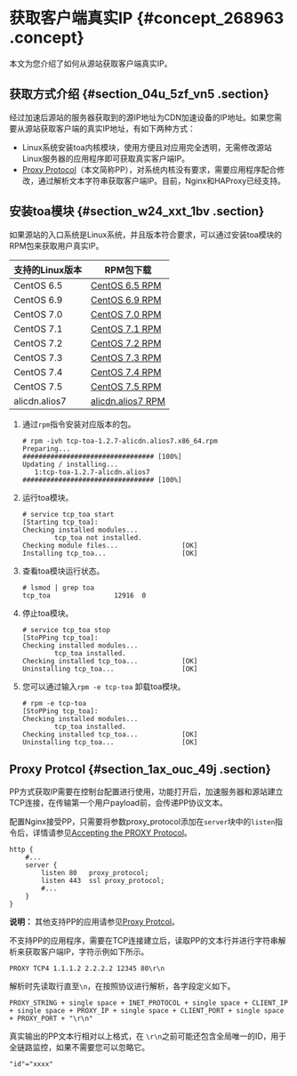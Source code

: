 # 获取客户端真实IP {#concept_268963 .concept}

本文为您介绍了如何从源站获取客户端真实IP。

## 获取方式介绍 {#section_04u_5zf_vn5 .section}

经过加速后源站的服务器获取到的源IP地址为CDN加速设备的IP地址。如果您需要从源站获取客户端的真实IP地址，有如下两种方式：

-   Linux系统安装toa内核模块，使用方便且对应用完全透明，无需修改源站Linux服务器的应用程序即可获取真实客户端IP。
-   [Proxy Protocol](https://www.haproxy.com/blog/haproxy/proxy-protocol/)（本文简称PP），对系统内核没有要求，需要应用程序配合修改，通过解析文本字符串获取客户端IP。目前，Nginx和HAProxy已经支持。

## 安装toa模块 {#section_w24_xxt_1bv .section}

如果源站的入口系统是Linux系统，并且版本符合要求，可以通过安装toa模块的RPM包来获取用户真实IP。

|支持的Linux版本|RPM包下载|
|----------|------|
|CentOS 6.5|[CentOS 6.5 RPM](http://docs-aliyun.cn-hangzhou.oss.aliyun-inc.com/assets/attach/69329/cn_zh/1558418534623/tcp-toa-1.2.7-CentOS.6.5.x86_64.rpm)|
|CentOS 6.9|[CentOS 6.9 RPM](http://docs-aliyun.cn-hangzhou.oss.aliyun-inc.com/assets/attach/69329/cn_zh/1558418580192/tcp-toa-1.2.7-CentOS.6.9.x86_64.rpm)|
|CentOS 7.0|[CentOS 7.0 RPM](http://docs-aliyun.cn-hangzhou.oss.aliyun-inc.com/assets/attach/69329/cn_zh/1558418616318/tcp-toa-1.2.7-CentOS.7.0.x86_64.rpm)|
|CentOS 7.1|[CentOS 7.1 RPM](http://docs-aliyun.cn-hangzhou.oss.aliyun-inc.com/assets/attach/69329/cn_zh/1558418631669/tcp-toa-1.2.7-CentOS.7.1.x86_64.rpm)|
|CentOS 7.2|[CentOS 7.2 RPM](http://docs-aliyun.cn-hangzhou.oss.aliyun-inc.com/assets/attach/69329/cn_zh/1558418643311/tcp-toa-1.2.7-CentOS.7.2.x86_64.rpm)|
|CentOS 7.3|[CentOS 7.3 RPM](http://docs-aliyun.cn-hangzhou.oss.aliyun-inc.com/assets/attach/69329/cn_zh/1558418662202/tcp-toa-1.2.7-CentOS.7.3.x86_64.rpm)|
|CentOS 7.4|[CentOS 7.4 RPM](http://docs-aliyun.cn-hangzhou.oss.aliyun-inc.com/assets/attach/69329/cn_zh/1558418692772/tcp-toa-1.2.7-CentOS.7.4.x86_64.rpm)|
|CentOS 7.5|[CentOS 7.5 RPM](http://docs-aliyun.cn-hangzhou.oss.aliyun-inc.com/assets/attach/69329/cn_zh/1558418707824/tcp-toa-1.2.7-CentOS.7.5.x86_64.rpm)|
|alicdn.alios7|[alicdn.alios7 RPM](http://docs-aliyun.cn-hangzhou.oss.aliyun-inc.com/assets/attach/69329/cn_zh/1558418725522/tcp-toa-1.2.7-alicdn.alios7.x86_64.rpm)|

1.  通过`rpm`指令安装对应版本的包。

    ``` {#codeblock_6bd_snc_a1f}
    # rpm -ivh tcp-toa-1.2.7-alicdn.alios7.x86_64.rpm
    Preparing...                          ################################# [100%]
    Updating / installing...
       1:tcp-toa-1.2.7-alicdn.alios7      ################################# [100%]
    ```

2.  运行toa模块。

    ``` {#codeblock_ylq_knt_ypa}
    # service tcp_toa start
    [Starting tcp_toa]:
    Checking installed modules...
            tcp_toa not installed.
    Checking module files...                [OK]
    Installing tcp_toa...                   [OK]
    ```

3.  查看toa模块运行状态。

    ``` {#codeblock_jne_htj_26p}
    # lsmod | grep toa
    tcp_toa                12916  0
    ```

4.  停止toa模块。

    ``` {#codeblock_w43_wnz_c0k}
    # service tcp_toa stop
    [StoPPing tcp_toa]:
    Checking installed modules...
            tcp_toa installed.
    Checking installed tcp_toa...           [OK]
    Uninstalling tcp_toa...                 [OK]
    ```

5.  您可以通过输入`rpm -e tcp-toa` 卸载toa模块。

    ``` {#codeblock_93s_hq6_1b0}
    # rpm -e tcp-toa
    [StoPPing tcp_toa]:
    Checking installed modules...
            tcp_toa installed.
    Checking installed tcp_toa...           [OK]
    Uninstalling tcp_toa...                 [OK]
    ```


## Proxy Protcol {#section_1ax_ouc_49j .section}

PP方式获取IP需要在控制台配置进行使用，功能打开后，加速服务器和源站建立TCP连接，在传输第一个用户payload前，会传递PP协议文本。

配置Nginx接受PP，只需要将参数proxy\_protocol添加在`server`块中的`listen`指令后，详情请参见[Accepting the PROXY Protocol](Accepting%20the%20PROXY%20Protocol)。

``` {#codeblock_xwz_rkm_ygv}
http {
    #...
    server {
        listen 80   proxy_protocol;
        listen 443  ssl proxy_protocol;
        #...
    }
}
```

**说明：** 其他支持PP的应用请参见[Proxy Protcol](https://www.haproxy.com/blog/haproxy/proxy-protocol/)。

不支持PP的应用程序，需要在TCP连接建立后，读取PP的文本行并进行字符串解析来获取客户端IP，字符示例如下所示。

``` {#codeblock_x0d_t8n_0cw}
PROXY TCP4 1.1.1.2 2.2.2.2 12345 80\r\n
```

解析时先读取行直至`\n`，在按照协议进行解析，各字段定义如下。

``` {#codeblock_7zc_z4j_enn}
PROXY_STRING + single space + INET_PROTOCOL + single space + CLIENT_IP + single space + PROXY_IP + single space + CLIENT_PORT + single space + PROXY_PORT + "\r\n"
```

真实输出的PP文本行相对以上格式，在 `\r\n`之前可能还包含全局唯一的ID，用于全链路监控，如果不需要您可以忽略它。

``` {#codeblock_ll4_zv1_lvc}
"id"="xxxx"
```

